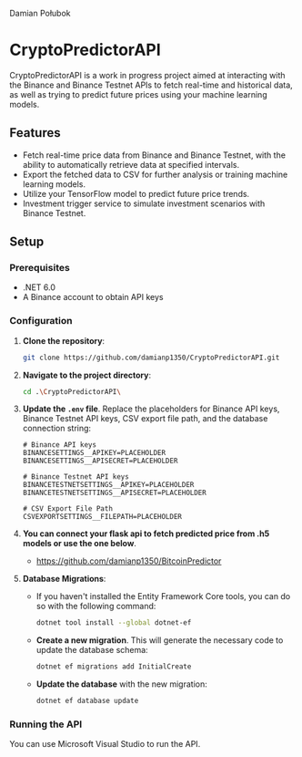Damian Połubok
# CryptoPredictorAPI

CryptoPredictorAPI is a work in progress project aimed at interacting with the Binance and Binance Testnet APIs to fetch real-time and historical data, as well as trying to predict future prices using your machine learning models.

## Features

- Fetch real-time price data from Binance and Binance Testnet, with the ability to automatically retrieve data at specified intervals.
- Export the fetched data to CSV for further analysis or training machine learning models.
- Utilize your TensorFlow model to predict future price trends.
- Investment trigger service to simulate investment scenarios with Binance Testnet.

## Setup

### Prerequisites

- .NET 6.0
- A Binance account to obtain API keys

### Configuration

1. **Clone the repository**:
   ```bash
   git clone https://github.com/damianp1350/CryptoPredictorAPI.git
   ```

2. **Navigate to the project directory**:
   ```bash
   cd .\CryptoPredictorAPI\
   ```

3. **Update the `.env` file**. Replace the placeholders for Binance API keys, Binance Testnet API keys, CSV export file path, and the database connection string:
   ```
   # Binance API keys
   BINANCESETTINGS__APIKEY=PLACEHOLDER
   BINANCESETTINGS__APISECRET=PLACEHOLDER
      
   # Binance Testnet API keys
   BINANCETESTNETSETTINGS__APIKEY=PLACEHOLDER
   BINANCETESTNETSETTINGS__APISECRET=PLACEHOLDER
      
   # CSV Export File Path
   CSVEXPORTSETTINGS__FILEPATH=PLACEHOLDER
   ```

4. **You can connect your flask api to fetch predicted price from .h5 models or use the one below**.
   - https://github.com/damianp1350/BitcoinPredictor

5. **Database Migrations**:
   
   - If you haven't installed the Entity Framework Core tools, you can do so with the following command:
     ```bash
     dotnet tool install --global dotnet-ef
     ```

   - **Create a new migration**. This will generate the necessary code to update the database schema:
     ```bash
     dotnet ef migrations add InitialCreate
     ```

   - **Update the database** with the new migration:
     ```bash
     dotnet ef database update
     ```

### Running the API

You can use Microsoft Visual Studio to run the API.
